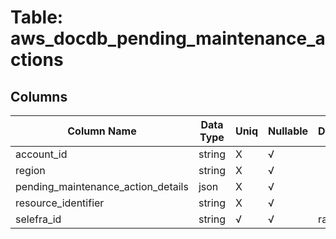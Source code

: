 # Table: aws_docdb_pending_maintenance_actions

## Columns 

|  Column Name   |  Data Type  | Uniq | Nullable | Description | 
|  ----  | ----  | ----  | ----  | ---- | 
| account_id | string | X | √ |  | 
| region | string | X | √ |  | 
| pending_maintenance_action_details | json | X | √ |  | 
| resource_identifier | string | X | √ |  | 
| selefra_id | string | √ | √ | random id | 


